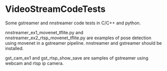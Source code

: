 # VideoStreamCodeTests
Some gstreamer and nnstreamer code tests in C/C++ and python.

nnstreamer_ex1_movenet_tflite.py and nnstreamer_ex2_rtsp_movenet_tflite.py are examples of pose detection using movenet in a gstreamer pipeline. nnstreamer and gstreamer should be installed.

gst_cam_ex1 and gst_rtsp_show_save are samples of gstreamer using webcam and rtsp ip camera.


